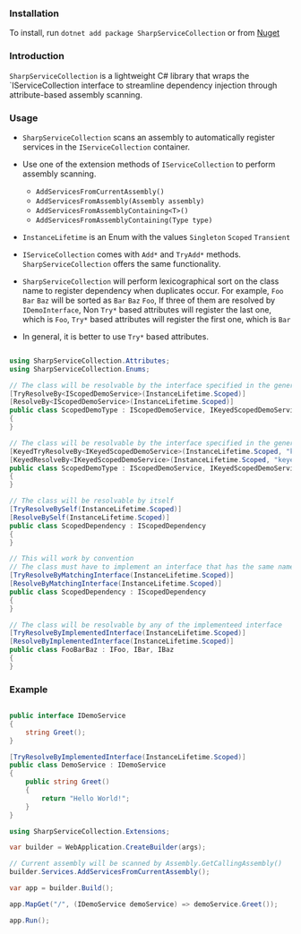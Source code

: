 ### Installation

To install, run `dotnet add package SharpServiceCollection` or
from [Nuget](https://www.nuget.org/packages/SharpServiceCollection)

### Introduction

`SharpServiceCollection` is a lightweight C# library that wraps the `IServiceCollection interface to streamline
dependency injection through attribute-based assembly scanning.

### Usage

- `SharpServiceCollection` scans an assembly to automatically register services in the `IServiceCollection` container.
- Use one of the extension methods of `IServiceCollection` to perform assembly scanning.
    - `AddServicesFromCurrentAssembly()`
    - `AddServicesFromAssembly(Assembly assembly)`
    - `AddServicesFromAssemblyContaining<T>()`
    - `AddServicesFromAssemblyContaining(Type type)`


- `InstanceLifetime` is an Enum with the values `Singleton` `Scoped` `Transient`
- `IServiceCollection` comes with `Add*` and `TryAdd*` methods. `SharpServiceCollection` offers the same functionality.
- `SharpServiceCollection` will perform lexicographical sort on the class name to register dependency when duplicates
  occur. For example, `Foo` `Bar` `Baz` will be sorted as `Bar` `Baz` `Foo`, If three of them are resolved by
  `IDemoInterface`, Non `Try*` based attributes will register the last one, which is `Foo`, `Try*` based
  attributes will register the first one, which is `Bar`
- In general, it is better to use `Try*` based attributes.

```csharp

using SharpServiceCollection.Attributes;
using SharpServiceCollection.Enums;

// The class will be resolvable by the interface specified in the generic argument
[TryResolveBy<IScopedDemoService>(InstanceLifetime.Scoped)]
[ResolveBy<IScopedDemoService>(InstanceLifetime.Scoped)]
public class ScopedDemoType : IScopedDemoService, IKeyedScopedDemoService
{
}

// The class will be resolvable by the interface specified in the generic argument and the key
[KeyedTryResolveBy<IKeyedScopedDemoService>(InstanceLifetime.Scoped, "keyed")]
[KeyedResolveBy<IKeyedScopedDemoService>(InstanceLifetime.Scoped, "keyed")]
public class ScopedDemoType : IScopedDemoService, IKeyedScopedDemoService
{
}

// The class will be resolvable by itself
[TryResolveBySelf(InstanceLifetime.Scoped)]
[ResolveBySelf(InstanceLifetime.Scoped)]
public class ScopedDependency : IScopedDependency
{
}

// This will work by convention
// The class must have to implement an interface that has the same name of the class prefixed with I
[TryResolveByMatchingInterface(InstanceLifetime.Scoped)]
[ResolveByMatchingInterface(InstanceLifetime.Scoped)]
public class ScopedDependency : IScopedDependency
{
}

// The class will be resolvable by any of the implementeed interface
[TryResolveByImplementedInterface(InstanceLifetime.Scoped)]
[ResolveByImplementedInterface(InstanceLifetime.Scoped)]
public class FooBarBaz : IFoo, IBar, IBaz
{
}
```

### Example

```csharp

public interface IDemoService
{
    string Greet();
}
```

```csharp
[TryResolveByImplementedInterface(InstanceLifetime.Scoped)]
public class DemoService : IDemoService
{
    public string Greet()
    {
        return "Hello World!";
    }
}
```

```csharp
using SharpServiceCollection.Extensions;

var builder = WebApplication.CreateBuilder(args);

// Current assembly will be scanned by Assembly.GetCallingAssembly()
builder.Services.AddServicesFromCurrentAssembly();

var app = builder.Build();

app.MapGet("/", (IDemoService demoService) => demoService.Greet());

app.Run();
```